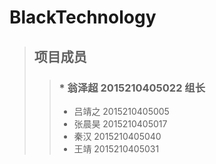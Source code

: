 # BlackTechnology
>## 项目成员
>>### * 翁泽超 2015210405022  组长
>>* 吕靖之 2015210405005
>>* 张晨昊 2015210405017
>>* 秦汉  2015210405040
>>* 王靖  2015210405031
